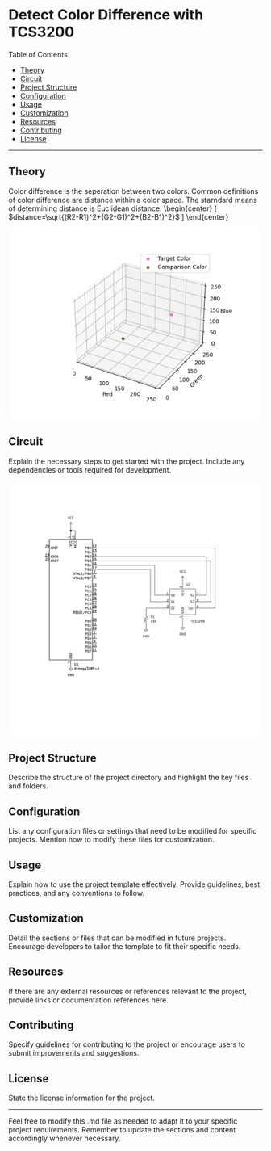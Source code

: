# Detect Color Difference with TCS3200

Table of Contents
- [Theory](#theory)
- [Circuit](#circuit)
- [Project Structure](#project-structure)
- [Configuration](#configuration)
- [Usage](#usage)
- [Customization](#customization)
- [Resources](#resources)
- [Contributing](#contributing)
- [License](#license)

---

## Theory

Color difference is the seperation between two colors. Common definitions of color difference are distance within a color space. The starndard means of determining distance is Euclidean distance.
\begin{center}
\[
$distance=\sqrt{(R2-R1)^2+(G2-G1)^2+(B2-B1)^2}$
\]
\end{center}

![Alt Text](./image/color_space.png)

## Circuit

Explain the necessary steps to get started with the project. Include any dependencies or tools required for development.

![Alt Text](./image/tcs3200.svg)

## Project Structure

Describe the structure of the project directory and highlight the key files and folders. 

## Configuration

List any configuration files or settings that need to be modified for specific projects. Mention how to modify these files for customization.

## Usage

Explain how to use the project template effectively. Provide guidelines, best practices, and any conventions to follow.

## Customization

Detail the sections or files that can be modified in future projects. Encourage developers to tailor the template to fit their specific needs.

## Resources

If there are any external resources or references relevant to the project, provide links or documentation references here.

## Contributing

Specify guidelines for contributing to the project or encourage users to submit improvements and suggestions.

## License

State the license information for the project.

---

Feel free to modify this .md file as needed to adapt it to your specific project requirements. Remember to update the sections and content accordingly whenever necessary.
